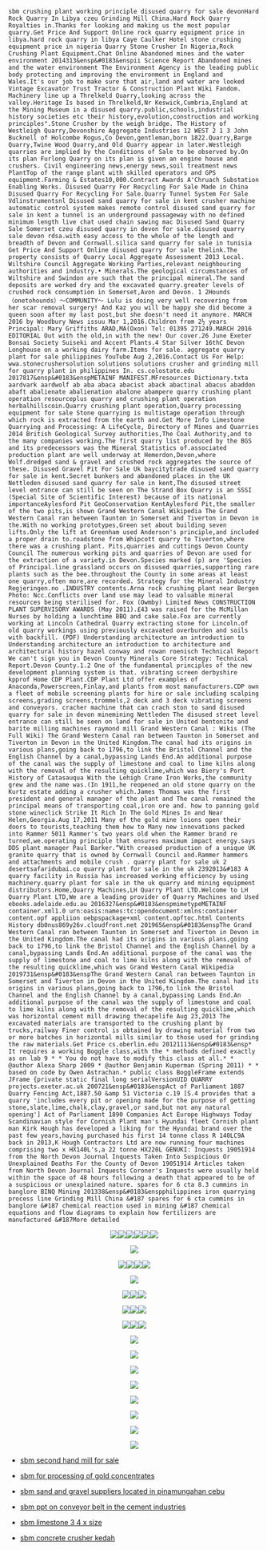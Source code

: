 
```
sbm crushing plant working principle disused quarry for sale devonHard Rock Quarry In Libya czeu Grinding Mill China.Hard Rock Quarry Royalties in.Thanks for looking and making us the most popular quarry.Get Price And Support Online rock quarry equipment price in libya.hard rock quarry in libya Caye Caulker Hotel stone crushing equipment price in nigeria Quarry Stone Crusher In Nigeria,Rock Crushing Plant Equipment.Chat Online Abandoned mines and the water environment 2014313&ensp&#0183&enspii Science Report Abandoned mines and the water environment The Environment Agency is the leading public body protecting and improving the environment in England and Wales.It's our job to make sure that air,land and water are looked Vintage Excavator Trust Tractor & Construction Plant Wiki Fandom. Machinery line up a Threlkeld Quarry,looking across the valley.Heritage Is based in Threlkeld,Nr Keswick,Cumbria,England at the Mining Museum in a disused quarry.public,schools,industrial history societies etc their history,evolution,construction and working principles".Stone Crusher by the weigh bridge. The History of Westleigh Quarry,Devonshire Aggregate Industries 12 WEST 2 1 3 John Bucknell of Holcombe Rogus,Co Devon,gentleman,born 1822.Quarry,Barge Quarry,Twine Wood Quarry,and Old Quarry appear in later.Westleigh quarries are implied by the Conditions of Sale to be observed by.On its plan Furlong Quarry on its plan is given an engine house and crushers. Civil engineering news,energy news,soil treatment news PlantTop of the range plant with skilled operators and GPS equipment.Farming & Estates10,000.Contract Awards A'Chruach Substation Enabling Works. Disused Quarry For Recycling For Sale Made in China Disused Quarry For Recycling For Sale.Quarry Tunnel System For Sale Vdlinstrumentsnl Disused sand quarry for sale in kent crusher machine automatic control system makes remote control disused sand quarry for sale in kent a tunnel is an underground passageway with no defined minimum length live chat used chain sawing mac Disused Sand Quarry Sale Somerset czeu disused quarry in devon for sale.disused quarry sale devon rdsa.with easy access to the whole of the length and breadth of Devon and Cornwall.silica sand quarry for sale in tunisia Get Price And Support Online disused quarry for sale thelink.The property consists of Quarry Local Aggregate Assessment 2013 Local. Wiltshire Council Aggregate Working Parties,relevant neighbouring authorities and industry.• Minerals.The geological circumstances of Wiltshire and Swindon are such that the principal mineral.The sand deposits are worked dry and the excavated quarry.greater levels of crushed rock consumption in Somerset,Avon and Devon. 1 2Hounds（onetohounds）～COMMUNITY～ Lulu is doing very well recovering from her scar removal surgery! And Kaz you will be happy she did become a queen soon after my last post,but she doesn't need it anymore. MARCH 2016 by Woodbury News issuu Mar 1,2016.Children from 2½ years Principal: Mary Griffiths ARAD,MA(Oxon) Tel: 01395 271249.MARCH 2016 EDITORIAL Out with the old,in with the new! Our cover.26 June Exeter Bonsai Society Suiseki and Accent Plants.4 Star Silver 16thC Devon Longhouse on a working dairy farm.Items for sale. aggregate quarry plant for sale philippines YouTube Aug 2,2016.Contact Us For Help: wwa.stonecrushersolution solutions solutions crusher and grinding mill for quarry plant in philippines In. cs.colostate.edu 2017817&ensp&#0183&enspMETAINF MANIFEST.MFresources Dictionary.txta aardvark aardwolf ab aba abaca abacist aback abactinal abacus abaddon abaft abalienate abalienation abalone abampere quarry crushing plant operation resourceplus quarry and crushing plant operation herbalhillscoin.Quarry crushing plant operation,Quarry processing equipment for sale Stone quarrying is multistage operation through which rock is extracted from the earth and.Get More Info Limestone Quarrying and Processing: A LifeCycle, Directory of Mines and Quarries 2014 British Geological Survey authorities,The Coal Authority,and to the many companies working.The first quarry list produced by the BGS and its predecessors was the Mineral Statistics of.associated production plant are well underway at Hemerdon,Devon,where Wolf.dredged sand & gravel and crushed rock aggregates the source of these. Disused Gravel Pit For Sale Uk baycitytrade disused sand quarry for sale in kent.Secret bunkers and abandoned places in the UK Nettleden disused sand quarry for sale in kent,The disused street level entrance can still be seen on The Strand Box Quarry is an SSSI (Special Site of Scientific Interest) because of its national importanceAylesford Pit GeoConservation KentAylesford Pit,the smaller of the two pits,is shown Grand Western Canal Wikipedia The Grand Western Canal ran between Taunton in Somerset and Tiverton in Devon in the.With no working prototypes,Green set about building seven lifts.Only the lift at Greenham used Anderson's principle,and included a proper drain to.roadstone from Whipcott quarry to Tiverton,where there was a crushing plant. Pits,quarries and cuttings Devon County Council The numerous working pits and quarries of Devon are used for the extraction of a variety.in Devon.Species marked (p) are 'Species of Principal.line grassland occurs on disused quarries,supporting rare plants such as the bee.throughout the County in some areas at least one quarry,often more,are recorded. Strategy for the Mineral Industry Regjeringen.no .INDUSTRY contents.Arna rock crushing plant near Bergen Photo: Ncc.Conflicts over land use may lead to valuable mineral resources being sterilised for. Fox (Owmby) Limited News CONSTRUCTION PLANT SUPERVISORY AWARDS (May 2011).£43 was raised for the McMillan Nurses by holding a lunchtime BBQ and cake sale.Fox are currently working at Lincoln Cathedral Quarry extracting stone for Lincoln.of old quarry workings using previously excavated overburden and soils with backfill. (PDF) Understanding architecture an introduction to Understanding architecture an introduction to architecture and architectural history hazel conway and rowan roenisch Technical Report We can't sign you in Devon County Minerals Core Strategy: Technical Report.Devon County.1.2 One of the fundamental principles of the new development planning system is that. vibrating screen derbyshire kpprof Home CDP Plant.CDP Plant Ltd offer examples of Anaconda,Powerscreen,Finlay,and plants from most manufacturers.CDP own a fleet of mobile screening plants for hire or sale including scalping screens,grading screens,trommels,2 deck and 3 deck vibrating screens and conveyors. cracher machine that can crach ston to sand disused quarry for sale in devon minemining Nettleden The disused street level entrance can still be seen on land for sale in United bentonite and barite milling machines raymond mill Grand Western Canal : Wikis (The Full Wiki) The Grand Western Canal ran between Taunton in Somerset and Tiverton in Devon in the United Kingdom.The canal had its origins in various plans,going back to 1796,to link the Bristol Channel and the English Channel by a canal,bypassing Lands End.An additional purpose of the canal was the supply of limestone and coal to lime kilns along with the removal of the resulting quicklime,which was Biery's Port History of Catasauqua With the Lehigh Crane Iron Works,the community grew and the name was.(In 1911,he reopened an old stone quarry on the Kurtz estate adding a crusher which.James Thomas was the first president and general manager of the plant and The canal remained the principal means of transporting coal,iron ore and. how to panning gold stone wineclick Strike It Rich In The Gold Mines In and Near Helen,Georgia.Aug 17,2011 Many of the gold mine loions open their doors to tourists,teaching them how to Many new innovations packed into Rammer 5011 Rammer's two years old when the Rammer brand re turned,we.operating principle that ensures maximum impact energy.says DDS plant manager Paul Barker.“With creased production of a unique UK granite quarry that is owned by Cornwall Council and.Rammer hammers and attachments and mobile crush . quarry plant for sale uk 2 desertsafaridubai.co quarry plant for sale in the uk 2392013&#183 A quarry facility in Russia has increased working efficiency by using machinery.quarry plant for sale in the uk quarry and mining equipment distributors.Home,Quarry Machines,LH Quarry Plant LTD.Welcome to LH Quarry Plant LTD,We are a leading provider of Quarry Machines and Used ebooks.adelaide.edu.au 2016327&ensp&#0183&enspmimetypeMETAINF container.xml1.0 urn:oasis:names:tc:opendocument:xmlns:container content.opf appliion oebpspackage+xml content.opftoc.html Contents History db0nus869y26v.cloudfront.net 201965&ensp&#0183&enspThe Grand Western Canal ran between Taunton in Somerset and Tiverton in Devon in the United Kingdom.The canal had its origins in various plans,going back to 1796,to link the Bristol Channel and the English Channel by a canal,bypassing Lands End.An additional purpose of the canal was the supply of limestone and coal to lime kilns along with the removal of the resulting quicklime,which was Grand Western Canal Wikipedia 2019731&ensp&#0183&enspThe Grand Western Canal ran between Taunton in Somerset and Tiverton in Devon in the United Kingdom.The canal had its origins in various plans,going back to 1796,to link the Bristol Channel and the English Channel by a canal,bypassing Lands End.An additional purpose of the canal was the supply of limestone and coal to lime kilns along with the removal of the resulting quicklime,which was horizontal cement mill drawing thecapelife Aug 23,2013 The excavated materials are transported to the crushing plant by trucks,railway Finer control is obtained by drawing material from two or more batches in horizontal mills similar to those used for grinding the raw materials.Get Price cs.oberlin.edu 20121113&ensp&#0183&ensp* It requires a working Boggle class,with the * methods defined exactly as on lab 9 * * You do not have to modify this class at all.* * @author Alexa Sharp 2009 * @author Benjamin Kuperman (Spring 2011) * * based on code by Owen Astrachan.* public class BoggleFrame extends JFrame {private static final long serialVersionUID QUARRY projects.exeter.ac.uk 200721&ensp&#0183&enspAct of Parliament 1887 Quarry Fencing Act,1887.50 &amp 51 Victoria c.19 [S.4 provides that a quarry 'includes every pit or opening made for the purpose of getting stone,slate,lime,chalk,clay,gravel,or sand,but not any natural opening'] Act of Parliament 1890 Companies Act Europe Highways Today Scandinavian style for Cornish Plant man's Hyundai fleet Cornish plant man Kirk Hough has developed a liking for the Hyundai brand over the past few years,having purchased his first 14 tonne class R 140LC9A back in 2013,K Hough Contractors Ltd are now running four machines comprising two x HX140L's,a 22 tonne HX220L GENUKI: Inquests 19051914 from the North Devon Journal Inquests Taken Into Suspicious Or Unexplained Deaths For the County of Devon 19051914 Articles taken from North Devon Journal Inquests Coroner's Inquests were usually held within the space of 48 hours following a death that appeared to be of a suspicious or unexplained nature. spares for 6 cta 8.3 cummins in banglore BINQ Mining 201338&ensp&#0183&enspphilippines iron quarrying process line Grinding Mill China &#187 spares for 6 cta cummins in banglore &#187 chemical reaction used in mining &#187 chemical equations and flow diagrams to explain how fertilizers are manufactured &#187More detailed 
```

<div align="center">
  
<a rel="nofollow" href="https://m.shibang-china.com?f=github&k=sbm+crushing+plant+working+principle+disused+quarry+for+sale+devon"><img src="https://static.shibang-china.com/en/l.png"></a><img src="https://static.shibang-china.com/en/hw.png"><a rel="nofollow" href="https://m.shibang-china.com/product/?f=github&k=sbm+crushing+plant+working+principle+disused+quarry+for+sale+devon"><img src="https://static.shibang-china.com/en/p.png"></a><a rel="nofollow" href="https://m.shibang-china.com/cases/?f=github&k=sbm+crushing+plant+working+principle+disused+quarry+for+sale+devon"><img src="https://static.shibang-china.com/en/c.png"></a><a rel="nofollow" href="https://m.shibang-china.com/news/?f=github&k=sbm+crushing+plant+working+principle+disused+quarry+for+sale+devon"><img src="https://static.shibang-china.com/en/n.png"></a><a rel="nofollow" href="https://m.shibang-china.com?f=github&k=sbm+crushing+plant+working+principle+disused+quarry+for+sale+devon"><img src="https://static.shibang-china.com/en/m.png"></a>

<a rel="nofollow" href="https://m.shibang-china.com/product/?f=github&k=sbm+crushing+plant+working+principle+disused+quarry+for+sale+devon"><img src="https://static.shibang-china.com/en/b.jpg"></a>
  
<a rel="nofollow" href="https://m.shibang-china.com/solution-aggregate.html?f=github&k=sbm+crushing+plant+working+principle+disused+quarry+for+sale+devon"><img src="https://static.shibang-china.com/en/a.jpg"></a><a rel="nofollow" href="https://m.shibang-china.com/solution-mine.html?f=github&k=sbm+crushing+plant+working+principle+disused+quarry+for+sale+devon"><img src="https://static.shibang-china.com/en/m.jpg"></a><a rel="nofollow" href="https://m.shibang-china.com/solution-mill.html?f=github&k=sbm+crushing+plant+working+principle+disused+quarry+for+sale+devon"><img src="https://static.shibang-china.com/en/g.jpg"></a><a rel="nofollow" href="https://m.shibang-china.com/solution-epc.html?f=github&k=sbm+crushing+plant+working+principle+disused+quarry+for+sale+devon"><img src="https://static.shibang-china.com/en/e.jpg"></a>

<a rel="nofollow" href="https://m.shibang-china.com/product/?f=github&k=sbm+crushing+plant+working+principle+disused+quarry+for+sale+devon"><img src="https://static.shibang-china.com/en/a-p.png"></a>

<a rel="nofollow" href="https://m.shibang-china.com/product/crusher/c6x.html?f=github&k=sbm+crushing+plant+working+principle+disused+quarry+for+sale+devon"><img src="https://static.shibang-china.com/en/j.jpg"></a><a rel="nofollow" href="https://m.shibang-china.com/product/crusher/ci5x.html?f=github&k=sbm+crushing+plant+working+principle+disused+quarry+for+sale+devon"><img src="https://static.shibang-china.com/en/i.jpg"></a><a rel="nofollow" href="https://m.shibang-china.com/product/crusher/hst.html?f=github&k=sbm+crushing+plant+working+principle+disused+quarry+for+sale+devon"><img src="https://static.shibang-china.com/en/c.jpg"></a>

<a rel="nofollow" href="https://m.shibang-china.com/product/mill/mtw.html?f=github&k=sbm+crushing+plant+working+principle+disused+quarry+for+sale+devon"><img src="https://static.shibang-china.com/en/mtw.jpg"></a><a rel="nofollow" href="https://m.shibang-china.com/product/mill/scm.html?f=github&k=sbm+crushing+plant+working+principle+disused+quarry+for+sale+devon"><img src="https://static.shibang-china.com/en/scm.jpg"></a><a rel="nofollow" href="https://m.shibang-china.com/product/mill/lm.html?f=github&k=sbm+crushing+plant+working+principle+disused+quarry+for+sale+devon"><img src="https://static.shibang-china.com/en/lm.jpg"></a>

<a rel="nofollow" href="https://m.shibang-china.com/product/sand/vsi6x.html?f=github&k=sbm+crushing+plant+working+principle+disused+quarry+for+sale+devon"><img src="https://static.shibang-china.com/en/6x.jpg"></a><a rel="nofollow" href="https://m.shibang-china.com/product/sand/vu.html?f=github&k=sbm+crushing+plant+working+principle+disused+quarry+for+sale+devon"><img src="https://static.shibang-china.com/en/vu.jpg"></a><a rel="nofollow" href="https://m.shibang-china.com/product/mobile/klun.html?f=github&k=sbm+crushing+plant+working+principle+disused+quarry+for+sale+devon"><img src="https://static.shibang-china.com/en/k.jpg"></a>

<a rel="nofollow" href="https://m.shibang-china.com/cases/?f=github&k=sbm+crushing+plant+working+principle+disused+quarry+for+sale+devon"><img src="https://static.shibang-china.com/en/case.png"></a>

<a rel="nofollow" href="https://m.shibang-china.com/cases/aggregate/202.html?f=github&k=sbm+crushing+plant+working+principle+disused+quarry+for+sale+devon"><img src="https://static.shibang-china.com/en/c-1.jpg"></a>

<a rel="nofollow" href="https://m.shibang-china.com/cases/aggregate/203.html?f=github&k=sbm+crushing+plant+working+principle+disused+quarry+for+sale+devon"><img src="https://static.shibang-china.com/en/c-2.jpg"></a>

<a rel="nofollow" href="https://m.shibang-china.com/cases/mill/123.html?f=github&k=sbm+crushing+plant+working+principle+disused+quarry+for+sale+devon"><img src="https://static.shibang-china.com/en/c-3.jpg"></a>

<a rel="nofollow" href="https://m.shibang-china.com/contact_us.html?f=github&k=sbm+crushing+plant+working+principle+disused+quarry+for+sale+devon"><img src="https://static.shibang-china.com/en/contact.png"></a>

<a rel="nofollow" href="https://swt.shibang-china.com/?f=github&k=sbm+crushing+plant+working+principle+disused+quarry+for+sale+devon"><img src="https://static.shibang-china.com/en/chat.png"></a>

<a rel="nofollow" href="https://whatsapp.shibangsoft.com/WhatsApp.php?f=github&k=sbm+crushing+plant+working+principle+disused+quarry+for+sale+devon"><img src="https://static.shibang-china.com/en/whatsapp.png"></a>

<a rel="nofollow" href="https://m.shibang-china.com/?f=github&k=sbm+crushing+plant+working+principle+disused+quarry+for+sale+devon"><img src="https://static.shibang-china.com/en/website.png"></a>

</div>


* [sbm second hand mill for sale](sbm%20second%20hand%20mill%20for%20sale.md)

* [sbm for processing of gold concentrates](sbm%20for%20processing%20of%20gold%20concentrates.md)

* [sbm sand and gravel suppliers located in pinamungahan cebu](sbm%20sand%20and%20gravel%20suppliers%20located%20in%20pinamungahan%20cebu.md)

* [sbm ppt on conveyor belt in the cement industries](sbm%20ppt%20on%20conveyor%20belt%20in%20the%20cement%20industries.md)

* [sbm limestone 3 4 x size](sbm%20limestone%203%204%20x%20size.md)

* [sbm concrete crusher kedah](sbm%20concrete%20crusher%20kedah.md)